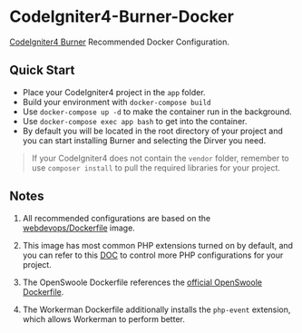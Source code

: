 # CodeIgniter4-Burner-Docker

[CodeIgniter4 Burner](https://github.com/monkenWu/CodeIgniter4-Burner) Recommended Docker Configuration.

## Quick Start

* Place your CodeIgniter4 project in the `app` folder.
* Build your environment with `docker-compose build`
* Use `docker-compose up -d` to make the container run in the background.
* Use `docker-compose exec app bash` to get into the container.
* By default you will be located in the root directory of your project and you can start installing Burner and selecting the Dirver you need. 

> If your CodeIgniter4 does not contain the `vendor` folder, remember to use `composer install` to pull the required libraries for your project.

## Notes

1. All recommended configurations are based on the [webdevops/Dockerfile](https://github.com/webdevops/Dockerfile) image.

2. This image has most common PHP extensions turned on by default, and you can refer to this [DOC](https://dockerfile.readthedocs.io/en/latest/content/DockerImages/dockerfiles/php.html
) to control more PHP configurations for your project.

3. The OpenSwoole Dockerfile references the [official OpenSwoole Dockerfile](https://github.com/openswoole/docker-openswoole/tree/master/dockerfiles).

4. The Workerman Dockerfile additionally installs the `php-event` extension, which allows Workerman to perform better.

